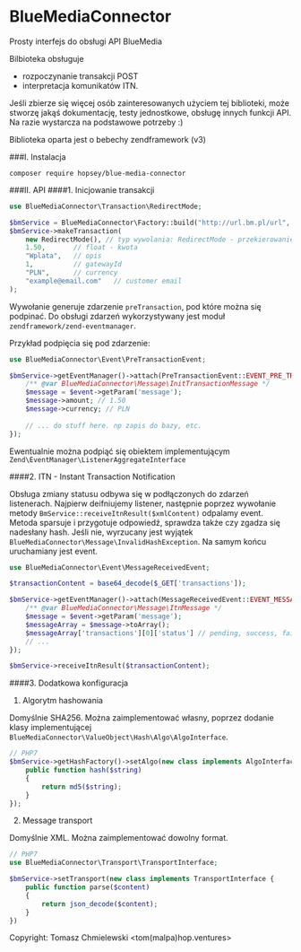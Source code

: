 BlueMediaConnector
==================
Prosty interfejs do obsługi API BlueMedia

Bilbioteka obsługuje 
- rozpoczynanie transakcji POST 
- interpretacja komunikatów ITN.

Jeśli zbierze się więcej osób zainteresowanych użyciem tej biblioteki, może stworzę jakąś dokumentację, testy jednostkowe,
obsługę innych funkcji API.
Na razie wystarcza na podstawowe potrzeby :)

Biblioteka oparta jest o bebechy zendframework (v3)

###I. Instalacja

```
composer require hopsey/blue-media-connector 
```

###II. API
####1. Inicjowanie transakcji

```php
use BlueMediaConnector\Transaction\RedirectMode;

$bmService = BlueMediaConnector\Factory::build("http://url.bm.pl/url", 123456, "verySecretString");
$bmService->makeTransaction(
    new RedirectMode(), // typ wywolania: RedirectMode - przekierowanie, jest jeszcze wywołanie w tle, niezaimplemenotwane
    1.50,       // float - kwota
    "Wplata",   // opis
    1,          // gatewayId
    "PLN",      // currency
    "example@email.com"   // customer email
);
```
Wywołanie generuje zdarzenie ```preTransaction```, pod które można się podpinać. 
Do obsługi zdarzeń wykorzystywany jest moduł ```zendframework/zend-eventmanager```.

Przykład podpięcia się pod zdarzenie:

```php
use BlueMediaConnector\Event\PreTransactionEvent;

$bmService->getEventManager()->attach(PreTransactionEvent::EVENT_PRE_TRANSACTION, function (PreTransactionEvent $event) {
    /** @var BlueMediaConnector\Message\InitTransactionMessage */
    $message = $event->getParam('message');
    $message->amount; // 1.50
    $message->currency; // PLN
    
    // ... do stuff here. np zapis do bazy, etc.
});
```

Ewentualnie można podpiąć się obiektem implementującym ```Zend\EventManager\ListenerAggregateInterface```


####2. ITN - Instant Transaction Notification

Obsługa zmiany statusu odbywa się w podłączonych do zdarzeń listenerach. Najpierw deifniujemy listener, następnie poprzez
wywołanie metody ```BmService::receiveItnResult($xmlContent)``` odpalamy event. Metoda sparsuje i przygotuje odpowiedź, sprawdza
także czy zgadza się nadesłany hash. Jeśli nie, wyrzucany jest wyjątek ```BlueMediaConnector\Message\InvalidHashException```. Na
samym końcu uruchamiany jest event.

```php
use BlueMediaConnector\Event\MessageReceivedEvent;

$transactionContent = base64_decode($_GET['transactions']);

$bmService->getEventManager()->attach(MessageReceivedEvent::EVENT_MESSAGE_RECEIVED, function (MessageReceivedEvent $event) {
    /** @var BlueMediaConnector\Message\ItnMessage */
    $message = $event->getParam('message');
    $messageArray = $message->toArray();
    $messageArray['transactions'][0]['status'] // pending, success, failure ...
    // ...
});

$bmService->receiveItnResult($transactionContent);
```
####3. Dodatkowa konfiguracja

1. Algorytm hashowania

Domyślnie SHA256. Można zaimplementować własny, poprzez dodanie klasy implementującej ```BlueMediaConnector\ValueObject\Hash\Algo\AlgoInterface```.

```php
// PHP7
$bmService->getHashFactory()->setAlgo(new class implements AlgoInterface {
    public function hash($string)
    {
        return md5($string);
    }
});

```

2. Message transport

Domyślnie XML. Można zaimplementować dowolny format. 

```php
// PHP7
use BlueMediaConnector\Transport\TransportInterface;

$bmService->setTransport(new class implements TransportInterface {
    public function parse($content)
    {
        return json_decode($content);
    }
})
```

Copyright: Tomasz Chmielewski &lt;tom(malpa)hop.ventures&gt;
